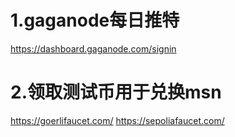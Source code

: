 # 1.gaganode每日推特

https://dashboard.gaganode.com/signin

# 2.领取测试币用于兑换msn

https://goerlifaucet.com/
https://sepoliafaucet.com/
